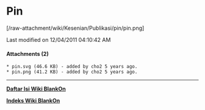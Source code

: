 # Pin
[/raw-attachment/wiki/Kesenian/Publikasi/pin/pin.png]

Last modified on 12/04/2011 04:10:42 AM

#### Attachments (2)
    * pin.svg​ (46.6 KB) - added by cho2 5 years ago.
    * pin.png​ (41.2 KB) - added by cho2 5 years ago.
 
---
[**Daftar Isi Wiki BlankOn**](/DaftarIsi/README.md)
 
[**Indeks Wiki BlankOn**](/Indeks.md)

